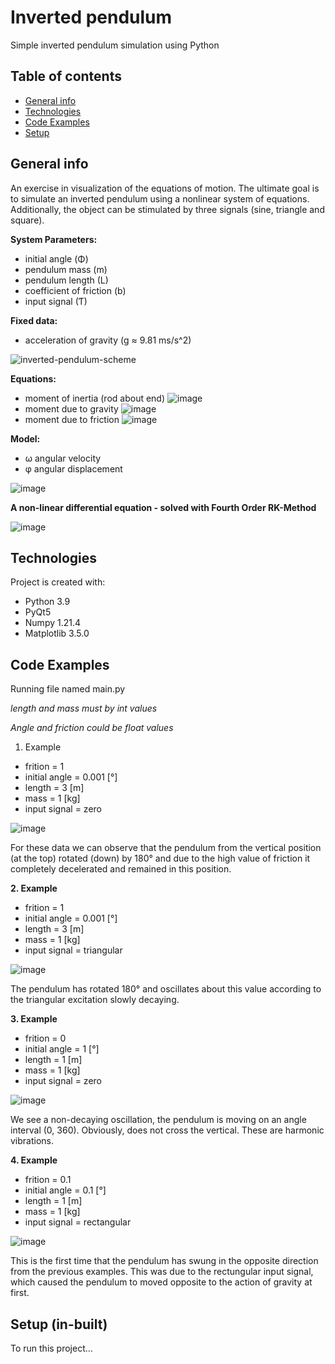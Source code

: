 # Inverted pendulum
Simple inverted pendulum simulation using Python

## Table of contents
* [General info](#general-info)
* [Technologies](#technologies)
* [Code Examples](#code-Examples)
* [Setup](#setup)

## General info
An exercise in visualization of the equations of motion. The ultimate goal is to simulate an inverted pendulum using a nonlinear system of equations. Additionally, the object can be stimulated by three signals (sine, triangle and square). 

**System Parameters:**
 - initial angle (Φ)
 - pendulum mass (m)
 - pendulum length (L)
 - coefficient of friction (b)
 - input signal (Ƭ)

**Fixed data:**
 - acceleration of gravity (g ≈ 9.81 ms/s^2)

![inverted-pendulum-scheme](https://user-images.githubusercontent.com/61761700/153585942-91f47c08-8c66-4e9a-832b-45f1067d18e5.png)

**Equations:**
 - moment of inertia (rod about end)
![image](https://user-images.githubusercontent.com/61761700/153587218-5b0f6332-68cb-4632-8994-140fce144e5f.png)
 - moment due to gravity
![image](https://user-images.githubusercontent.com/61761700/153587251-9177f800-07ad-4c2d-ae94-3230dc5b22cc.png)
 - moment due to friction
![image](https://user-images.githubusercontent.com/61761700/153587284-751dc298-093a-4f9e-8cda-fd1c74322b37.png)

**Model:**
- ω angular velocity
- φ angular displacement

![image](https://user-images.githubusercontent.com/61761700/153587513-6a49f4bb-4a7d-4e24-824e-197ee91483c0.png)

**A non-linear differential equation - solved with Fourth Order RK-Method**

![image](https://user-images.githubusercontent.com/61761700/153588203-50439f39-ffa2-4a54-8002-8cfa0fb13017.png)

## Technologies
Project is created with:
* Python 3.9
* PyQt5
* Numpy 1.21.4
* Matplotlib 3.5.0

## Code Examples
Running file named main.py

_length and mass must by int values_ 

_Angle and friction could be float values_

1. Example
 * frition = 1
 * initial angle = 0.001 [°]
 * length = 3 [m]
 * mass = 1 [kg]
 * input signal = zero

![image](https://user-images.githubusercontent.com/61761700/153590433-32ab21b1-1e1c-4846-82ca-286302704aff.png)

For these data we can observe that the pendulum from the vertical position (at the top) rotated (down) by 180° and due to the high value of friction it completely decelerated and remained in this position.

**2. Example**
 * frition = 1
 * initial angle = 0.001 [°]
 * length = 3 [m]
 * mass = 1 [kg]
 * input signal = triangular
 
![image](https://user-images.githubusercontent.com/61761700/153591244-33c300fd-33e0-4cb9-95e6-cbd77c8a9f74.png)

The pendulum has rotated 180° and oscillates about this value according to the triangular excitation slowly decaying.

**3. Example**
 * frition = 0
 * initial angle = 1 [°]
 * length = 1 [m]
 * mass = 1 [kg]
 * input signal = zero

![image](https://user-images.githubusercontent.com/61761700/153591531-afb72627-3e6c-4c66-8884-ca2d290af857.png)

We see a non-decaying oscillation, the pendulum is moving on an angle interval (0, 360). Obviously, does not cross the vertical. These are harmonic vibrations.

**4. Example**
 * frition = 0.1
 * initial angle = 0.1 [°]
 * length = 1 [m]
 * mass = 1 [kg]
 * input signal = rectangular
 
![image](https://user-images.githubusercontent.com/61761700/153591862-a37e133c-3e44-409b-8ee9-ba49fbad9c1f.png)

This is the first time that the pendulum has swung in the opposite direction from the previous examples. This was due to the rectungular input signal, which caused the pendulum to 
moved opposite to the action of gravity at first. 


## Setup (in-built)
To run this project...
